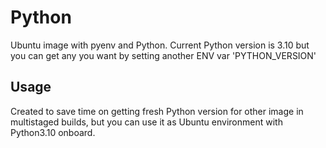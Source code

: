 # Python

Ubuntu image with pyenv and Python.
Current Python version is 3.10 but you can get any you want by setting another ENV var 'PYTHON_VERSION'


## Usage

Created to save time on getting fresh Python version for other image in multistaged builds, but you can use it as Ubuntu environment with Python3.10 onboard.

